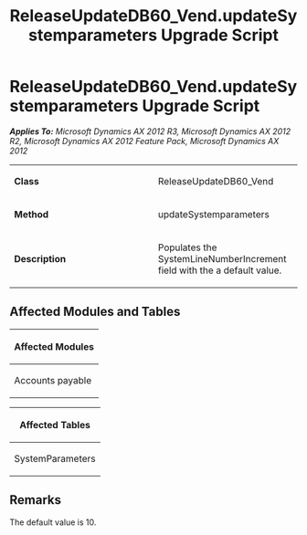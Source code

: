 ﻿---
title: ReleaseUpdateDB60_Vend.updateSystemparameters Upgrade Script
TOCTitle: ReleaseUpdateDB60_Vend.updateSystemparameters Upgrade Script
ms:assetid: b6046e03-c027-27d4-12c1-35725bf912e8
ms:mtpsurl: https://msdn.microsoft.com/en-us/library/JJ737006(v=AX.60)
ms:contentKeyID: 49710688
ms.date: 05/18/2015
mtps_version: v=AX.60
---

# ReleaseUpdateDB60\_Vend.updateSystemparameters Upgrade Script 


_**Applies To:** Microsoft Dynamics AX 2012 R3, Microsoft Dynamics AX 2012 R2, Microsoft Dynamics AX 2012 Feature Pack, Microsoft Dynamics AX 2012_

<table>
<colgroup>
<col style="width: 50%" />
<col style="width: 50%" />
</colgroup>
<tbody>
<tr class="odd">
<td><p><strong>Class</strong></p></td>
<td><p>ReleaseUpdateDB60_Vend</p></td>
</tr>
<tr class="even">
<td><p><strong>Method</strong></p></td>
<td><p>updateSystemparameters</p></td>
</tr>
<tr class="odd">
<td><p><strong>Description</strong></p></td>
<td><p>Populates the SystemLineNumberIncrement field with the a default value.</p></td>
</tr>
</tbody>
</table>


## Affected Modules and Tables

<table>
<colgroup>
<col style="width: 100%" />
</colgroup>
<thead>
<tr class="header">
<th><p>Affected Modules</p></th>
</tr>
</thead>
<tbody>
<tr class="odd">
<td><p>Accounts payable</p></td>
</tr>
</tbody>
</table>


<table>
<colgroup>
<col style="width: 100%" />
</colgroup>
<thead>
<tr class="header">
<th><p>Affected Tables</p></th>
</tr>
</thead>
<tbody>
<tr class="odd">
<td><p>SystemParameters</p></td>
</tr>
</tbody>
</table>


## Remarks

The default value is 10.

  



